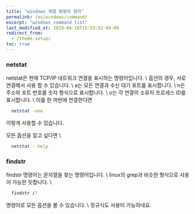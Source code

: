 ```yaml
---
title: "windows 계열 명령어 정리"
permalink: /os/windows/command/
excerpt: "windows command list"
last_modified_at: 2019-04-18T15:53:52-04:00
redirect_from:
  - /theme-setup/
toc: true
---
```


### netstat
netstat은 현재 TCP/IP 네트워크 연결을 표시하는 명령어입니다. \\
옵션의 경우, 서로 연결해서 사용 할 수 있습니다. \\
a는 모든 연결과 수신 대기 포트를 표시합니다. \\
n은 주소와 포트 번호를 숫자 형식으로 표시합니다. \\
o는 각 연결의 소유자 프로세스 ID를 표시합니다. \\
이를 한 꺼번에 연결한다면 
```bash
  netstat -ano 
```
이렇게 사용할 수 있습니다.

모든 옵션을 알고 싶다면 \\
```bash
  netstat --help
```

### findstr 
findstr 명령어는 문자열을 찾는 명령어입니다. \\
linux의 grep과 비슷한 형식으로 사용이 가능한 듯합니다. \\

```bash 
  findstr /?
```
명령어로 모든  옵션을 볼 수 있습니다. \\
정규식도 사용이 가능하네요.